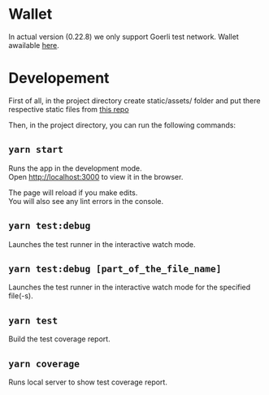 # Wallet

In actual version (0.22.8) we only support Goerli test network. Wallet awailable [here](https://goerli.testnet.frontend.v2.zeropool.network/).

<!-- # Important! How to run project:

## 1. Clone
- `git clone https://github.com/zeropoolnetwork/zeropool-frontend.git`

## 2. Init
In standalone terminal (use gitbush on Windows) run this commands from the root folder of the project:
- `./scripts/start-local` - start the app dev server

If blockchain node process halted remove it (from powershell if needed):

- netstat -ano | findstr :8545
- taskkill /PID [Process Id] /F  -->

# Developement 

First of all, in the project directory create static/assets/ folder and put there respective static files from [this repo](https://github.com/zeropoolnetwork/zeropool-frontend-static.git)

Then, in the project directory, you can run the following commands:

## `yarn start`

Runs the app in the development mode.<br />
Open [http://localhost:3000](http://localhost:3000) to view it in the browser.

The page will reload if you make edits.<br />
You will also see any lint errors in the console.

## `yarn test:debug`

Launches the test runner in the interactive watch mode.
## `yarn test:debug [part_of_the_file_name]`

Launches the test runner in the interactive watch mode for the specified file(-s).

## `yarn test`

Build the test coverage report.

## `yarn coverage`

Runs local server to show test coverage report.

<!-- ## `yarn build:local`

Build the app to be tested on localhost.
Then you can run the app (in VSCode):
- install LiveServer plugin
- open build/index.html in the VS Code editor
- click on Live Server icon in the lower right corner -->
